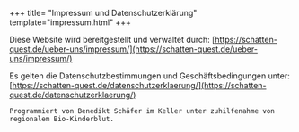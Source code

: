 +++
title= "Impressum und Datenschutzerklärung"
template="impressum.html"
+++

Diese Website wird bereitgestellt und verwaltet durch:
[https://schatten-quest.de/ueber-uns/impressum/](https://schatten-quest.de/ueber-uns/impressum/)

Es gelten die Datenschutzbestimmungen und Geschäftsbedingungen unter:
[https://schatten-quest.de/datenschutzerklaerung/](https://schatten-quest.de/datenschutzerklaerung/)

`Programmiert von Benedikt Schäfer im Keller unter zuhilfenahme von regionalem Bio-Kinderblut.`
